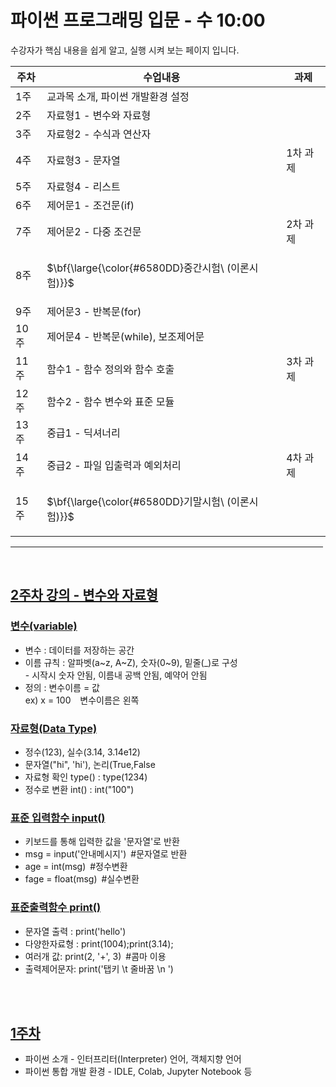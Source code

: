 # 파이썬 프로그래밍 입문 - 수 10:00 

수강자가 핵심 내용을 쉽게 알고, 실행 시켜 보는 페이지 입니다. <br> 



| 주차 | 수업내용 | 과제 |
| --- | --- | --- |
| 1주 | 교과목 소개, 파이썬 개발환경 설정 |   | 
| 2주 | 자료형1 - 변수와 자료형 |   | 
| 3주 | 자료형2 - 수식과 연산자 |   | 
| 4주 | 자료형3 - 문자열 | 1차 과제 | 
| 5주 | 자료형4 - 리스트 |  | 
| 6주 | 제어문1 - 조건문(if) |  | 
| 7주 | 제어문2 - 다중 조건문 |2차 과제 | 
| 8주 | <p>$\bf{\large{\color{#6580DD}중간시험\ (이론시험)\}}$</p> |  | 
| 9주 | 제어문3 - 반복문(for)  |  | 
| 10주 | 제어문4 - 반복문(while), 보조제어문  |  | 
| 11주 | 함수1 - 함수 정의와 함수 호출 |3차 과제  | 
| 12주 | 함수2 - 함수 변수와 표준 모듈  |  | 
| 13주 | 중급1 - 딕셔너리  | | 
| 14주 | 중급2 - 파일 입출력과 예외처리 |4차 과제  | 
| 15주 | <p>$\bf{\large{\color{#6580DD}기말시험\ (이론시험)\}}$</p> | | 
<hr size = "10px", width ="500px">

<br>

## [2주차 강의&nbsp;-&nbsp;변수와 자료형]()

### [변수(variable)]()
<ul>
  <li>변수 : 데이터를 저장하는 공간 </li>
  <li>이름 규칙 : 알파벳(a~z, A~Z), 숫자(0~9), 밑줄(_)로 구성 <br>
  - 시작시 숫자 안됨, 이름내 공백 안됨, 예약어 안됨 </li>
   <li>정의 : 변수이름 = 값 <br>
     ex) x = 100 &ensp; 변수이름은 왼쪽
    </li> 
</ul>


### [자료형(Data Type)](https://github.com/baek-study/python_mon/blob/main/source/week2_mju_mon.ipynb)
<ul>
  <li> 정수(123), 실수(3.14, 3.14e12) </li>
  <li>  문자열("hi", 'hi'), 논리(True,False </li>
  <li>  자료형 확인 type() : type(1234) </li>
  <li>  정수로 변환 int() : int("100")   </li>
</ul>

### [표준 입력함수 input()]()
<ul>
   <li>키보드를 통해 입력한 값을 '문자열'로 반환</li>
    <li> msg = input('안내메시지')&ensp;#문자열로 반환</li>
    <li> age = int(msg)&ensp;#정수변환</li>
    <li> fage = float(msg)&ensp;#실수변환</li>
</ul>

### [표준출력함수 print()]()
<ul>
    <li> 문자열 출력 : print('hello') </li>
    <li> 다양한자료형 : print(1004);print(3.14);</li>
    <li> 여러개 값: print(2, '+', 3)&ensp;#콤마 이용</li>
    <li> 출력제어문자: print('탭키 \t 줄바꿈 \n ')</li>
  </li>
</ul>

<br>

<br>

## [1주차]()
<ul>
  <li>
    파이썬 소개 - 인터프리터(Interpreter) 언어, 객체지향 언어     
  </li>
  <li>
    파이썬 통합 개발 환경 - IDLE, Colab, Jupyter Notebook 등    
  </li>
</ul>
